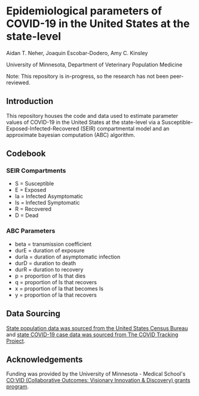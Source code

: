 # Epidemiological parameters of COVID-19 in the United States at the state-level
Aidan T. Neher, Joaquin Escobar-Dodero, Amy C. Kinsley


University of Minnesota, Department of Veterinary Population Medicine


Note: This repository is in-progress, so the research has not been peer-reviewed.


## Introduction
This repository houses the code and data used to estimate parameter values of COVID-19 in the United States at the state-level via a Susceptible-Exposed-Infected-Recovered (SEIR) compartmental model and an approximate bayesian computation (ABC) algorithm.


## Codebook
### SEIR Compartments
* S = Susceptible
* E = Exposed
* Ia = Infected Asymptomatic
* Is = Infected Symptomatic
* R = Recovered
* D = Dead

### ABC Parameters
* beta = transmission coefficient
* durE = duration of exposure
* durIa = duration of asymptomatic infection
* durD = duration to death
* durR = duration to recovery
* p = proportion of Is that dies
* q = proportion of Is that recovers
* x = proportion of Ia that becomes Is
* y = proportion of Ia that recovers

## Data Sourcing
[State population data was sourced from the United States Census Bureau](https://www.census.gov/data/datasets/time-series/demo/popest/2010s-state-total.html#par_textimage_500989927) and [state COVID-19 case data was sourced from The COVID Tracking Project](https://covidtracking.com/data).  

## Acknowledgements
Funding was provided by the University of Minnesota - Medical School's [CO:VID (Collaborative Outcomes: Visionary Innovation &amp; Discovery) grants program](https://clinicalaffairs.umn.edu/umn-covid-19-research/parameter-values-covid-19-united-states.). 